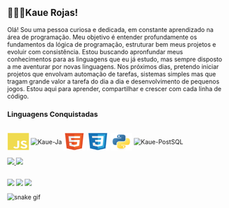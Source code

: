 ## 👨🏻‍💻Kaue Rojas!
<p>Olá! Sou uma pessoa curiosa e dedicada, em constante aprendizado na área de programação. Meu objetivo é entender profundamente os fundamentos da lógica de programação, estruturar bem meus projetos e evoluir com consistência. Estou buscando apronfundar meus conhecimentos para as linguagens que eu já estudo, mas sempre disposto a me aventurar por novas linguagens. Nos próximos dias, pretendo iniciar projetos que envolvam automação de tarefas, sistemas simples mas que tragam grande valor a tarefa do dia a dia e desenvolvimento de pequenos jogos. Estou aqui para aprender, compartilhar e crescer com cada linha de código.</p>

<h3>Linguagens Conquistadas</h3>

<div style="display: inline_block"><br>
  <img align="center" alt="Kaue-Js" height="40" width="50" src="https://raw.githubusercontent.com/devicons/devicon/master/icons/javascript/javascript-plain.svg">
  <img align="center" alt="Kaue-Ja" height="40" width="50" src="https://cdn.jsdelivr.net/gh/devicons/devicon@latest/icons/java/java-original-wordmark.svg" />
  <img align="center" alt="Kaue-HTML" height="40" width="50" src="https://raw.githubusercontent.com/devicons/devicon/master/icons/html5/html5-original.svg">
  <img align="center" alt="Kaue-CSS" height="40" width="50" src="https://raw.githubusercontent.com/devicons/devicon/master/icons/css3/css3-original.svg">
  <img align="center" alt="Kaue-Python" height="40" width="50" src="https://raw.githubusercontent.com/devicons/devicon/master/icons/python/python-original.svg">
  <img align="center" alt="Kaue-PostSQL" height="40" width="50" src="https://cdn.jsdelivr.net/gh/devicons/devicon@latest/icons/postgresql/postgresql-original-wordmark.svg"/>      
</div><br>

<div>
  <a href="https://github-readme-stats.vercel.app/api?username=K-Rojas05&hide=contribs,prs">
  <img height="250em" src="https://github-readme-stats.vercel.app/api?username=K-Rojas05&show_icons=true&theme=holi&include_all_commits=true&count_private=true"/>
  <img height="120em" src="https://github-readme-stats.vercel.app/api/top-langs/?username=K-Rojas05&layout=compact&langs_count=16&theme=holi"/>
</div>

  ##
 
<div> 
  <a href="https://www.instagram.com/menino.s0nhador/" target="_blank"><img src="https://img.shields.io/badge/-Instagram-%23E4405F?style=for-the-badge&logo=instagram&logoColor=white" target="_blank"></a>
  <a href = "mailto:kauerdev2025@gmail.com"><img src="https://img.shields.io/badge/-Gmail-%23333?style=for-the-badge&logo=gmail&logoColor=white" target="_blank"></a>
  <a href="https://www.linkedin.com/in/kaue-rojas-rodrigues-544793262/" target="_blank"><img src="https://img.shields.io/badge/-LinkedIn-%230077B5?style=for-the-badge&logo=linkedIn&logoColor=white" target="_blank"></a>
</div>

![snake gif](https://github.com/K-Rojas05/snk/blob/output/github-contribution-grid-snake.gif?raw=true)
